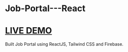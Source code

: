 # Job-Portal---React
# [LIVE DEMO](https://joboardportal.netlify.app/)
Built Job Portal using ReactJS, Tailwind CSS and Firebase.
